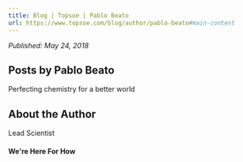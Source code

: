 ```yaml
---
title: Blog | Topsoe | Pablo Beato
url: https://www.topsoe.com/blog/author/pablo-beato#main-content
---
```


*Published: May 24, 2018*

## Posts by Pablo Beato

Perfecting chemistry for a better world

## About the Author

Lead Scientist

#### We're Here For How